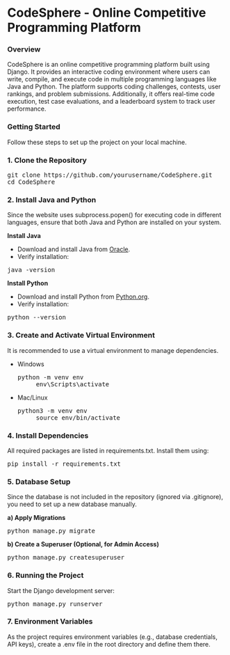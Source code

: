 <h1>CodeSphere - Online Competitive Programming Platform </h1>
<h3>Overview</h3>
<p>
CodeSphere is an online competitive programming platform built using Django. It provides an interactive coding environment where users can write, compile, and execute 
code in multiple programming languages like Java and Python. The platform supports coding challenges, contests, user rankings, and problem submissions. Additionally, 
it offers real-time code execution, test case evaluations, and a leaderboard system to track user performance.
</p>

<h3>Getting Started</h3>
<p>
Follow these steps to set up the project on your local machine.
<h3><b>1. Clone the Repository</b></h3>
  
<pre>
git clone https://github.com/yourusername/CodeSphere.git
cd CodeSphere
</pre>

<h3><b>2. Install Java and Python</b></h3>
Since the website uses subprocess.popen() for executing code in different languages, ensure that both Java and Python are installed on your system.

<b>Install Java</b>
* Download and install Java from [Oracle](https://www.oracle.com/java/technologies/downloads/?er=221886).
* Verify installation:

<pre>java -version</pre>

<b>Install Python</b>
* Download and install Python from [Python.org](https://www.python.org/downloads/).
* Verify installation:

<pre>python --version</pre>

<h3><b>3. Create and Activate Virtual Environment</b></h3>

It is recommended to use a virtual environment to manage dependencies.<br>

* Windows

  <pre>python -m venv env
       env\Scripts\activate</pre>

* Mac/Linux

  <pre>python3 -m venv env
       source env/bin/activate</pre>

<h3><b>4. Install Dependencies</b></h3>

All required packages are listed in requirements.txt. Install them using:

  <pre>pip install -r requirements.txt</pre>

<h3><b>5. Database Setup</b></h3>

Since the database is not included in the repository (ignored via .gitignore), you need to set up a new database manually.

  <b>a) Apply Migrations</b>

  <pre>python manage.py migrate</pre>

  <b>b) Create a Superuser (Optional, for Admin Access)</b>

  <pre>python manage.py createsuperuser</pre>

<h3><b>6. Running the Project</b></h3>

Start the Django development server:

<pre>python manage.py runserver</pre>

<h3><b>7. Environment Variables</b></h3>

As the project requires environment variables (e.g., database credentials, API keys), create a .env file in the root directory and define them there.

</p>
